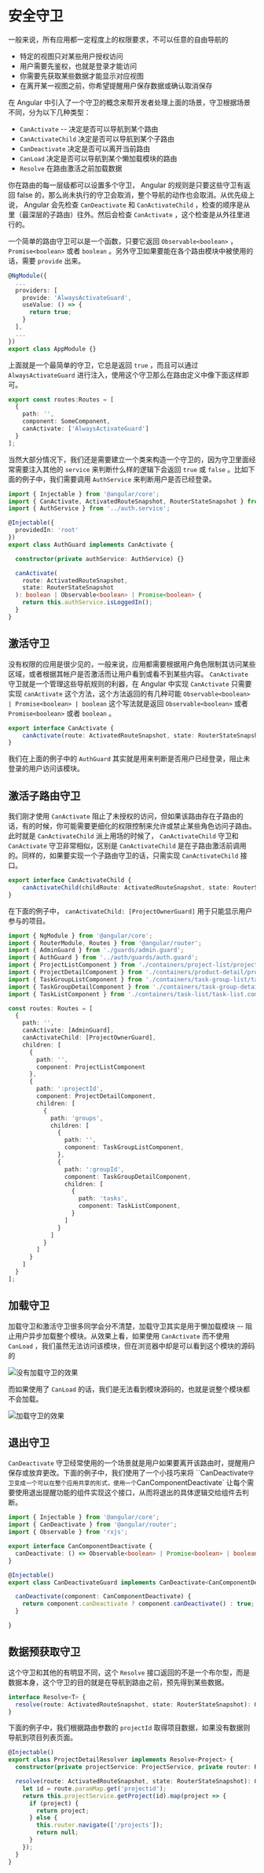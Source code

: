# 安全守卫

一般来说，所有应用都一定程度上的权限要求，不可以任意的自由导航的

* 特定的视图只对某些用户授权访问
* 用户需要先鉴权，也就是登录才能访问
* 你需要先获取某些数据才能显示对应视图
* 在离开某一视图之前，你希望提醒用户保存数据或确认取消保存

在 Angular 中引入了一个守卫的概念来帮开发者处理上面的场景，守卫根据场景不同，分为以下几种类型：

* `CanActivate` -- 决定是否可以导航到某个路由
* `CanActivateChild` 决定是否可以导航到某个子路由
* `CanDeactivate` 决定是否可以离开当前路由
* `CanLoad` 决定是否可以导航到某个懒加载模块的路由
* `Resolve` 在路由激活之前加载数据

你在路由的每一层级都可以设置多个守卫， Angular 的规则是只要这些守卫有返回 false 的，那么尚未执行的守卫会取消，整个导航的动作也会取消。从优先级上说， Angular 会先检查 `CanDeactivate` 和 `CanActivateChild` ，检查的顺序是从里（最深层的子路由）往外。然后会检查 `CanActivate` ，这个检查是从外往里进行的。

一个简单的路由守卫可以是一个函数，只要它返回 `Observable<boolean>` ， `Promise<boolean>` 或者 `boolean` 。另外守卫如果要能在各个路由模块中被使用的话，需要 `provide` 出来。

```ts
@NgModule({
  ...
  providers: [
    provide: 'AlwaysActivateGuard',
    useValue: () => {
      return true;
    }
  ],
  ...
})
export class AppModule {}
```

上面就是一个最简单的守卫，它总是返回 `true` ，而且可以通过 `AlwaysActivateGuard` 进行注入，使用这个守卫那么在路由定义中像下面这样即可。

```ts
export const routes:Routes = [
  {
    path: '',
    component: SomeComponent,
    canActivate: ['AlwaysActivateGuard']
  }
];
```

当然大部分情况下，我们还是需要建立一个类来构造一个守卫的，因为守卫里面经常需要注入其他的 `service` 来判断什么样的逻辑下会返回 `true` 或 `false` 。比如下面的例子中，我们需要调用 `AuthService` 来判断用户是否已经登录。

```ts
import { Injectable } from '@angular/core';
import { CanActivate, ActivatedRouteSnapshot, RouterStateSnapshot } from '@angular/router';
import { AuthService } from '../auth.service';

@Injectable({
  providedIn: 'root'
})
export class AuthGuard implements CanActivate {

  constructor(private authService: AuthService) {}

  canActivate(
    route: ActivatedRouteSnapshot,
    state: RouterStateSnapshot
  ): boolean | Observable<boolean> | Promise<boolean> {
    return this.authService.isLoggedIn();
  }
}
```

## 激活守卫

没有权限的应用是很少见的，一般来说，应用都需要根据用户角色限制其访问某些区域，或者根据其帐户是否激活而让用户看到或看不到某些内容。 `CanActivate` 守卫就是一个管理这些导航规则的利器，在 Angular 中实现 `CanActivate` 只需要实现 `canActivate` 这个方法，这个方法返回的有几种可能 `Observable<boolean> | Promise<boolean> | boolean` 这个写法就是返回 `Observable<boolean>` 或者 `Promise<boolean>` 或者 `boolean` 。

```ts
export interface CanActivate {
    canActivate(route: ActivatedRouteSnapshot, state: RouterStateSnapshot): Observable<boolean> | Promise<boolean> | boolean;
}
```

我们在上面的例子中的 `AuthGuard` 其实就是用来判断是否用户已经登录，阻止未登录的用户访问该模块。

## 激活子路由守卫

我们刚才使用 `CanActivate` 阻止了未授权的访问，但如果该路由存在子路由的话，有的时候，你可能需要更细化的权限控制来允许或禁止某些角色访问子路由。此时就是 `CanActivateChild` 派上用场的时候了， `CanActivateChild` 守卫和  `CanActivate` 守卫非常相似，区别是 `CanActivateChild` 是在子路由激活前调用的。同样的，如果要实现一个子路由守卫的话，只需实现 `CanActivateChild` 接口。

```ts
export interface CanActivateChild {
    canActivateChild(childRoute: ActivatedRouteSnapshot, state: RouterStateSnapshot): Observable<boolean> | Promise<boolean> | boolean;
}
```

在下面的例子中， `canActivateChild: [ProjectOwnerGuard]` 用于只能显示用户参与的项目。

```ts
import { NgModule } from '@angular/core';
import { RouterModule, Routes } from '@angular/router';
import { AdminGuard } from './guards/admin.guard';
import { AuthGuard } from '../auth/guards/auth.guard';
import { ProjectListComponent } from './containers/project-list/project-list.component';
import { ProjectDetailComponent } from './containers/product-detail/project-detail.component';
import { TaskGroupListComponent } from './containers/task-group-list/task-group-list.component';
import { TaskGroupDetailComponent } from './containers/task-group-detail/task-group-detail.component';
import { TaskListComponent } from './containers/task-list/task-list.component';

const routes: Routes = [
  {
    path: '',
    canActivate: [AdminGuard],
    canActivateChild: [ProjectOwnerGuard],
    children: [
      {
        path: '',
        component: ProjectListComponent
      },
      {
        path: ':projectId',
        component: ProjectDetailComponent,
        children: [
          {
            path: 'groups',
            children: [
              {
                path: '',
                component: TaskGroupListComponent,
              },
              {
                path: ':groupId',
                component: TaskGroupDetailComponent,
                children: [
                  {
                    path: 'tasks',
                    component: TaskListComponent,
                  }
                ]
              }
            ]
          }
        ]
      }
    ]
  }
];
```

## 加载守卫

加载守卫和激活守卫很多同学会分不清楚，加载守卫其实是用于懒加载模块 -- 阻止用户异步加载整个模块。从效果上看，如果使用 `CanActivate` 而不使用 `CanLoad` ，我们虽然无法访问该模块，但在浏览器中却是可以看到这个模块的源码的

![没有加载守卫的效果](/assets/2018-07-30-07-06-13.png)

而如果使用了 `CanLoad` 的话，我们是无法看到模块源码的，也就是说整个模块都不会加载。

![加载守卫的效果](/assets/2018-07-30-07-11-49.png)

## 退出守卫

`CanDeactivate` 守卫经常使用的一个场景就是用户如果要离开该路由时，提醒用户保存或放弃更改。下面的例子中，我们使用了一个小技巧来将 ``CanDeactivate` 守卫变成一个可以在整个应用共享的形式，使用一个 `CanComponentDeactivate` 让每个需要使用退出提醒功能的组件实现这个接口，从而将退出的具体逻辑交给组件去判断。

```ts
import { Injectable } from '@angular/core';
import { CanDeactivate } from '@angular/router';
import { Observable } from 'rxjs';

export interface CanComponentDeactivate {
  canDeactivate: () => Observable<boolean> | Promise<boolean> | boolean;
}

@Injectable()
export class CanDeactivateGuard implements CanDeactivate<CanComponentDeactivate> {

  canDeactivate(component: CanComponentDeactivate) {
    return component.canDeactivate ? component.canDeactivate() : true;
  }

}
```

## 数据预获取守卫

这个守卫和其他的有明显不同，这个 `Resolve` 接口返回的不是一个布尔型，而是数据本身，这个守卫的目的就是在导航到路由之前，预先得到某些数据。

```ts
interface Resolve<T> {
  resolve(route: ActivatedRouteSnapshot, state: RouterStateSnapshot): Observable<T> | Promise<T> | T
}
```

下面的例子中，我们根据路由参数的 `projectId` 取得项目数据，如果没有数据则导航到项目列表页面。

```ts
@Injectable()
export class ProjectDetailResolver implements Resolve<Project> {
  constructor(private projectService: ProjectService, private router: Router) { }

  resolve(route: ActivatedRouteSnapshot, state: RouterStateSnapshot): Observable<Project> {
    let id = route.paramMap.get('projectid');
    return this.projectService.getProject(id).map(project => {
      if (project) {
        return project;
      } else {
        this.router.navigate(['/projects']);
        return null;
      }
    });
  }
}
```
